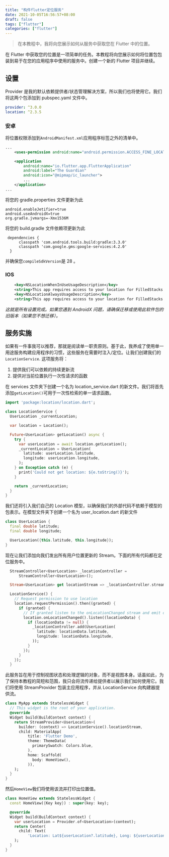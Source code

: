 ```yaml
---
title: "构件flutter定位服务"
date: 2021-10-05T16:56:57+08:00
draft: false
tags: ["flutter"]
categories: ["flutter"]
---
```


> 在本教程中，我将向您展示如何从服务中获取您在 Flutter 中的位置。

在 Flutter 中获取您的位置是一项简单的任务。本教程将向您展示如何将位置包包装到易于在您的应用程序中使用的服务中。创建一个新的 Flutter 项目并继续。

## 设置

Provider 是我的默认依赖提供者/状态管理解决方案，所以我们也将使用它。我们将这两个包添加到 pubspec.yaml 文件中。

```yaml
provider: ^3.0.0
location: ^2.3.5
```

### 安卓

将位置权限添加到`AndroidManifest.xml`应用程序标签之外的清单中。

```xml
...
    <uses-permission android:name="android.permission.ACCESS_FINE_LOCATION" />

    <application
        android:name="io.flutter.app.FlutterApplication"
        android:label="The Guardian"
        android:icon="@mipmap/ic_launcher">
        ...
    </application>
...
```

将您的 gradle.properties 文件更新为此

```text
android.enableJetifier=true
android.useAndroidX=true
org.gradle.jvmargs=-Xmx1536M
```

将您的 build.gradle 文件依赖项更新为此

```text
 dependencies {
      classpath 'com.android.tools.build:gradle:3.3.0'
      classpath 'com.google.gms:google-services:4.2.0'
  }
```

并确保您`compileSdkVersion`是 28 。

### IOS

```xml
	<key>NSLocationWhenInUseUsageDescription</key>
	<string>This app requires access to your location for FilledStacks tutorial.</string>
	<key>NSLocationAlwaysUsageDescription</key>
	<string>This app requires access to your location for FilledStacks tutorial.</string>
```

*这就是所有设置完成。如果您遇到 AndroidX 问题，请确保迁移或使用此软件包的旧版本（如果您不想迁移）。*

## 服务实施

如果有一件事我可以推荐，那就是阅读单一职责原则。基于此，我养成了使用单一用途服务构建应用程序的习惯，这些服务在需要时注入/定位。让我们创建我们的`LocationService`. 这项服务将：

1. 提供我们可以依赖的持续更新流
2. 提供对当前位置执行一次性请求的函数

在 services 文件夹下创建一个名为 location_service.dart 的新文件。我们将首先添加`getLocation()`可用于一次性检索的单一请求函数。

```dart
import 'package:location/location.dart';

class LocationService {
  UserLocation _currentLocation;

  var location = Location();

  Future<UserLocation> getLocation() async {
    try {
      var userLocation = await location.getLocation();
      _currentLocation = UserLocation(
        latitude: userLocation.latitude,
        longitude: userLocation.longitude,
      );
    } on Exception catch (e) {
      print('Could not get location: ${e.toString()}');
    }

    return _currentLocation;
  }
}
```

我们还将引入我们自己的 Location 模型，以确保我们的外部代码不依赖于模型的包表示。在模型文件夹下创建一个名为 user_location.dart 的新文件

```dart
class UserLocation {
  final double latitude;
  final double longitude;

  UserLocation({this.latitude, this.longitude});
}
```

现在让我们添加向我们发出所有用户位置更新的 Stream。下面的所有代码都在定位服务中。

```dart
  StreamController<UserLocation> _locationController =
      StreamController<UserLocation>();

  Stream<UserLocation> get locationStream => _locationController.stream;

  LocationService() {
    // Request permission to use location
    location.requestPermission().then((granted) {
      if (granted) {
        // If granted listen to the onLocationChanged stream and emit over our controller
        location.onLocationChanged().listen((locationData) {
          if (locationData != null) {
            _locationController.add(UserLocation(
              latitude: locationData.latitude,
              longitude: locationData.longitude,
            ));
          }
        });
      }
    });
  }
```

此服务旨在用于控制视图状态和处理逻辑的对象，而不是视图本身。话虽如此，为了保持本教程的简短和范围，我只会将流传递给提供者以展示我们如何使用它。我们将使用 StreamProvider 包装主应用程序，并从 LocationService 向构建器提供流。

```dart
class MyApp extends StatelessWidget {
  // This widget is the root of your application.
  @override
  Widget build(BuildContext context) {
    return StreamProvider<UserLocation>(
      builder: (context) => LocationService().locationStream,
      child: MaterialApp(
          title: 'Flutter Demo',
          theme: ThemeData(
            primarySwatch: Colors.blue,
          ),
          home: Scaffold(
            body: HomeView(),
          )),
    );
  }
}
```

然后`HomeView`我们将使用该流并打印出位置值。

```dart
class HomeView extends StatelessWidget {
  const HomeView({Key key}) : super(key: key);

  @override
  Widget build(BuildContext context) {
    var userLocation = Provider.of<UserLocation>(context);
    return Center(
      child: Text(
          'Location: Lat${userLocation?.latitude}, Long: ${userLocation?.longitude}'),
    );
  }
}
```